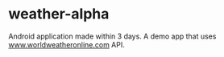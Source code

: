 # weather-alpha
Android application made within 3 days. A demo app that uses www.worldweatheronline.com API.
